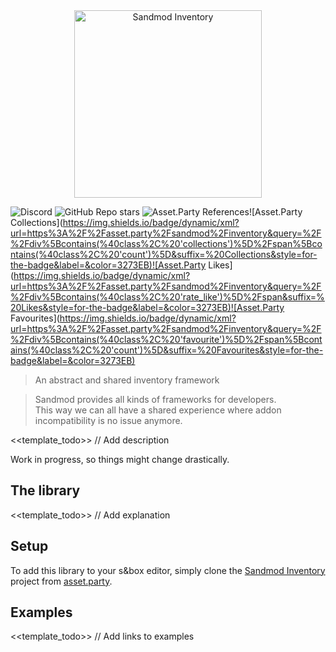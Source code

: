 <div align="center">
  <img alt="Sandmod Inventory" height="300px" src="https://avatars.githubusercontent.com/u/142268940">
</div>

![Discord](https://img.shields.io/discord/1018463122144636980?style=for-the-badge&label=Discord&color=3273EB)
![GitHub Repo stars](https://img.shields.io/github/stars/sandmod/inventory?style=for-the-badge&logoColor=3273EB&color=3273EB)
![Asset.Party References](https://img.shields.io/badge/dynamic/xml?url=https%3A%2F%2Fasset.party%2Fsandmod%2Finventory&query=%2F%2Fdiv%5Btext()%3D%22Referenced%22%5D%2Fparent%3A%3Adiv%2Fdiv%5Bcontains(%40class%2C%20'value')%5D&suffix=%20References&style=for-the-badge&label=asset.party&color=3273EB)![Asset.Party Collections](https://img.shields.io/badge/dynamic/xml?url=https%3A%2F%2Fasset.party%2Fsandmod%2Finventory&query=%2F%2Fdiv%5Bcontains(%40class%2C%20'collections')%5D%2Fspan%5Bcontains(%40class%2C%20'count')%5D&suffix=%20Collections&style=for-the-badge&label=&color=3273EB)![Asset.Party Likes](https://img.shields.io/badge/dynamic/xml?url=https%3A%2F%2Fasset.party%2Fsandmod%2Finventory&query=%2F%2Fdiv%5Bcontains(%40class%2C%20'rate_like')%5D%2Fspan&suffix=%20Likes&style=for-the-badge&label=&color=3273EB)![Asset.Party Favourites](https://img.shields.io/badge/dynamic/xml?url=https%3A%2F%2Fasset.party%2Fsandmod%2Finventory&query=%2F%2Fdiv%5Bcontains(%40class%2C%20'favourite')%5D%2Fspan%5Bcontains(%40class%2C%20'count')%5D&suffix=%20Favourites&style=for-the-badge&label=&color=3273EB)

> An abstract and shared inventory framework

> Sandmod provides all kinds of frameworks for developers.  
> This way we can all have a shared experience where addon incompatibility is no issue anymore.

<<template_todo>> // Add description

Work in progress, so things might change drastically.

## The library

<<template_todo>> // Add explanation

## Setup

To add this library to your s&box editor, simply clone the [Sandmod Inventory](https://asset.party/sandmod/inventory) project from [asset.party](https://asset.party/sandmod/inventory).

## Examples

<<template_todo>> // Add links to examples
